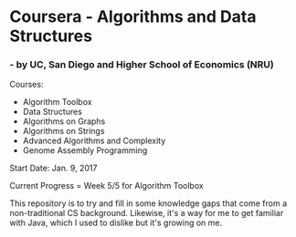 # Coursera - Algorithms and Data Structures
### - by UC, San Diego and Higher School of Economics (NRU)

Courses: 

 * Algorithm Toolbox
 * Data Structures
 * Algorithms on Graphs
 * Algorithms on Strings
 * Advanced Algorithms and Complexity
 * Genome Assembly Programming 

Start Date: Jan. 9, 2017

Current Progress = Week 5/5 for Algorithm Toolbox

This repository is to try and fill in some knowledge gaps that come from a non-traditional CS background. Likewise, it's a way for me to get familiar with Java, which I used to dislike but it's growing on me. 

